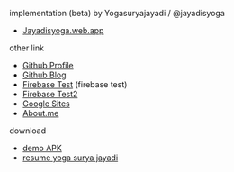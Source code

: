 implementation (beta) by Yogasuryajayadi / @jayadisyoga
* [Jayadisyoga.web.app](https://jayadisyoga.web.app)

other link
* [Github Profile](https://github.com/jayadisyoga)
* [Github Blog](https://jayadisyoga.github.io/blogit)
* [Firebase Test](https://yogasuryaja.web.app) (firebase test)
* [Firebase Test2](https:///yogasuryajayadi.web.app)
* [Google Sites](https://sites.google.com/view/ysj)
* [About.me](https://about.me/ysj)

download
* [demo APK](https://raw.githubusercontent.com/jayadisyoga/jayadisyoga.github.io/master/asset/ysj.apk)
* [resume yoga surya jayadi](https://raw.githubusercontent.com/jayadisyoga/jayadisyoga.github.io/master/asset/Yogasuryajayadi-%5Bv.4.5%5D.pdf)

